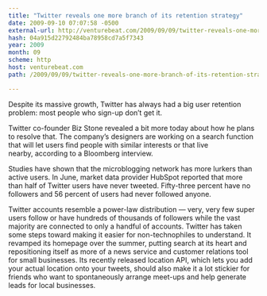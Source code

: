 ```yaml
---
title: "Twitter reveals one more branch of its retention strategy"
date: 2009-09-10 07:07:58 -0500
external-url: http://venturebeat.com/2009/09/09/twitter-reveals-one-more-branch-of-its-retention-strategy/
hash: 04a915d22792484ba78958cd7a5f7343
year: 2009
month: 09
scheme: http
host: venturebeat.com
path: /2009/09/09/twitter-reveals-one-more-branch-of-its-retention-strategy/

---
```


Despite its massive growth, Twitter has always had a big user retention problem: most people who sign-up don’t get it.

Twitter co-founder Biz Stone revealed a bit more today about how he plans to resolve that. The company’s designers are working on a search function that will let users find people with similar interests or that live nearby, according to a Bloomberg interview.

Studies have shown that the microblogging network has more lurkers than active users. In June, market data provider HubSpot reported that more than half of Twitter users have never tweeted. Fifty-three percent have no followers and 56 percent of users had never followed anyone.

Twitter accounts resemble a power-law distribution — very, very few super users follow or have hundreds of thousands of followers while the vast majority are connected to only a handful of accounts. Twitter has taken some steps toward making it easier for non-technophiles to understand. It revamped its homepage over the summer, putting search at its heart and repositioning itself as more of a news service and customer relations tool for small businesses. Its recently released location API, which lets you add your actual location onto your tweets, should also make it a lot stickier for friends who want to spontaneously arrange meet-ups and help generate leads for local businesses.





    

